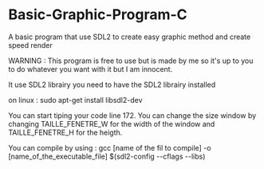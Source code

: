 # Basic-Graphic-Program-C
A basic program that use SDL2 to create easy graphic method and create speed render


WARNING : This program is free to use but is made by me so it's up to you to do whatever you want with it but I am innocent.


It use SDL2 librairy you need to have the SDL2 librairy installed

on linux : sudo apt-get install libsdl2-dev

You can start tiping your code line 172.
You can change the size window by changing TAILLE_FENETRE_W for the width of the window and TAILLE_FENETRE_H for the heigth.

You can compile by using : gcc [name of the fil to compile] -o [name_of_the_executable_file] $(sdl2-config --cflags --libs)


